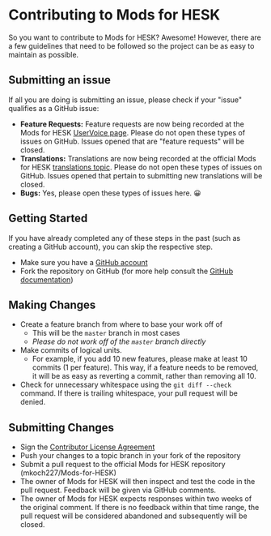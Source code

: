 # Contributing to Mods for HESK
So you want to contribute to Mods for HESK? Awesome! However, there are a few guidelines that need to be followed so the project can be as easy to maintain as possible.

## Submitting an issue
If all you are doing is submitting an issue, please check if your "issue" qualifies as a GitHub issue:
 - **Feature Requests:** Feature requests are now being recorded at the Mods for HESK [UserVoice page](https://mods-for-hesk.uservoice.com/forums/254758-general). Please do not open these types of issues on GitHub. Issues opened that are "feature requests" will be closed.
 - **Translations:** Translations are now being recorded at the official Mods for HESK [translations topic](http://developers.phpjunkyard.com/viewtopic.php?f=19&t=5217). Please do not open these types of issues on GitHub. Issues opened that pertain to submitting new translations will be closed.
 - **Bugs:** Yes, please open these types of issues here. :grinning:

## Getting Started
If you have already completed any of these steps in the past (such as creating a GitHub account), you can skip the respective step.
 - Make sure you have a [GitHub account](http://github.com/signup/free)
 - Fork the repository on GitHub (for more help consult the [GitHub documentation](https://help.github.com/articles/fork-a-repo/))

## Making Changes
 - Create a feature branch from where to base your work off of
   - This will be the `master` branch in most cases
   - *Please do not work off of the `master` branch directly*
 - Make commits of logical units.
   - For example, if you add 10 new features, please make at least 10 commits (1 per feature). This way, if a feature needs to be removed, it will be as easy as reverting a commit, rather than removing all 10.
 - Check for unnecessary whitespace using the `git diff --check` command. If there is trailing whitespace, your pull request will be denied.

## Submitting Changes
 - Sign the [Contributor License Agreement](https://www.clahub.com/agreements/mkoch227/Mods-for-HESK)
 - Push your changes to a topic branch in your fork of the repository
 - Submit a pull request to the official Mods for HESK repository (mkoch227/Mods-for-HESK)
 - The owner of Mods for HESK will then inspect and test the code in the pull request.  Feedback will be given via GitHub comments.
 - The owner of Mods for HESK expects responses within two weeks of the original comment. If there is no feedback within that time range, the pull request will be considered abandoned and subsequently will be closed.
